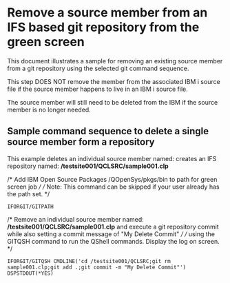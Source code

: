 # Remove a source member from an IFS based git repository from the green screen
This document illustrates a sample for removing an existing source member from a git repository using the selected git command sequence.

This step DOES NOT remove the member from the associated IBM i source file if the source member happens to live in an IBM i source file. 

The source member will still need to be deleted from the IBM if the source member is no longer needed.

## Sample command sequence to delete a single source member form a repository

This example deletes an individual source member named: creates an IFS repository named: **/testsite001/QCLSRC/sample001.clp**

/* Add IBM Open Source Packages /QOpenSys/pkgs/bin to path for green screen job */
/* Note: This command can be skipped if your user already has the path set.     */
```
IFORGIT/GITPATH          
```

/* Remove an individual source member named: **/testsite001/QCLSRC/sample001.clp** and execute a git repository commit while also setting a commit message of "My Delete Commit"  */
/* using the GITQSH command to run the QShell commands. Display the log on screen. */
```
IFORGIT/GITQSH CMDLINE('cd /testsite001/QCLSRC;git rm sample001.clp;git add .;git commit -m "My Delete Commit"') DSPSTDOUT(*YES)                                               
```
